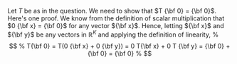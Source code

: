 Let $T$ be as in the question. We need to show that $T {\bf 0} =
{\bf 0}$.
Here's one proof. We know from the definition of scalar
multiplication that $0 {\bf x} = {\bf 0}$ for any vector ${\bf x}$.
Hence, letting ${\bf x}$ and ${\bf y}$ be any vectors in $\mathbb{R}^K$ and
applying the definition of linearity,
%
$$
%
T{\bf 0} = T(0 {\bf x} + 0 {\bf y}) = 0 T{\bf x} + 0 T {\bf y} 
= {\bf 0} + {\bf 0} 
= {\bf 0}
%
$$
